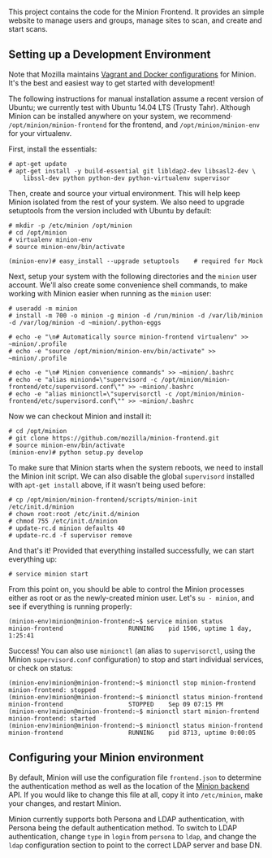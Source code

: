 This project contains the code for the Minion Frontend.  It provides an simple website to manage users and groups,
manage sites to scan, and create and start scans.

Setting up a Development Environment
------------------------------------

Note that Mozilla maintains [Vagrant and Docker configurations](https://github.com/mozilla/minion-vm/) for Minion.
It's the best and easiest way to get started with development!

The following instructions for manual installation assume a recent version of Ubuntu; we currently test with Ubuntu
14.04 LTS (Trusty Tahr). Although Minion can be installed anywhere on your system, we recommend·
`/opt/minion/minion-frontend` for the frontend, and `/opt/minion/minion-env` for your virtualenv.

First, install the essentials:

```
# apt-get update
# apt-get install -y build-essential git libldap2-dev libsasl2-dev \
    libssl-dev python python-dev python-virtualenv supervisor
```

Then, create and source your virtual environment.  This will help keep Minion isolated from the rest of your system. We
also need to upgrade setuptools from the version included with Ubuntu by default:

```
# mkdir -p /etc/minion /opt/minion
# cd /opt/minion
# virtualenv minion-env
# source minion-env/bin/activate

(minion-env)# easy_install --upgrade setuptools    # required for Mock
```

Next, setup your system with the following directories and the `minion` user account. We'll also create some convenience
shell commands, to make working with Minion easier when running as the `minion` user:

```
# useradd -m minion
# install -m 700 -o minion -g minion -d /run/minion -d /var/lib/minion -d /var/log/minion -d ~minion/.python-eggs

# echo -e "\n# Automatically source minion-frontend virtualenv" >> ~minion/.profile
# echo -e "source /opt/minion/minion-env/bin/activate" >> ~minion/.profile

# echo -e "\n# Minion convenience commands" >> ~minion/.bashrc
# echo -e "alias miniond=\"supervisord -c /opt/minion/minion-frontend/etc/supervisord.conf\"" >> ~minion/.bashrc
# echo -e "alias minionctl=\"supervisorctl -c /opt/minion/minion-frontend/etc/supervisord.conf\"" >> ~minion/.bashrc
```

Now we can checkout Minion and install it:

```
# cd /opt/minion
# git clone https://github.com/mozilla/minion-frontend.git
# source minion-env/bin/activate
(minion-env)# python setup.py develop
```

To make sure that Minion starts when the system reboots, we need to install the Minion init script. We can also disable
the global `supervisord` installed with `apt-get install` above, if it wasn't being used before:

```
# cp /opt/minion/minion-frontend/scripts/minion-init /etc/init.d/minion
# chown root:root /etc/init.d/minion
# chmod 755 /etc/init.d/minion
# update-rc.d minion defaults 40
# update-rc.d -f supervisor remove
```

And that's it! Provided that everything installed successfully, we can start everything up:

```
# service minion start
```

From this point on, you should be able to control the Minion processes either as root or as the newly-created minion user.
Let's `su - minion`, and see if everything is running properly:

```
(minion-env)minion@minion-frontend:~$ service minion status
minion-frontend                  RUNNING    pid 1506, uptime 1 day, 1:25:41
```

Success! You can also use `minionctl` (an alias to `supervisorctl`, using the Minion `supervisord.conf` configuration)
to stop and start individual services, or check on status:

```
(minion-env)minion@minion-frontend:~$ minionctl stop minion-frontend
minion-frontend: stopped
(minion-env)minion@minion-frontend:~$ minionctl status minion-frontend
minion-frontend                  STOPPED    Sep 09 07:15 PM
(minion-env)minion@minion-frontend:~$ minionctl start minion-frontend
minion-frontend: started
(minion-env)minion@minion-frontend:~$ minionctl status minion-frontend
minion-frontend                  RUNNING    pid 8713, uptime 0:00:05
```

Configuring your Minion environment
-----------------------------------

By default, Minion will use the configuration file `frontend.json` to determine the authentication method as well as the
location of the [Minion backend](https://github.com/mozilla/minion-backend) API. If you would like to change this file at all,
copy it into `/etc/minion`, make your changes, and restart Minion.

Minion currently supports both Persona and LDAP authentication, with Persona being the default authentication method. To
switch to LDAP authentication, change `type` in `login` from `persona` to `ldap`, and change the `ldap` configuration
section to point to the correct LDAP server and base DN.
